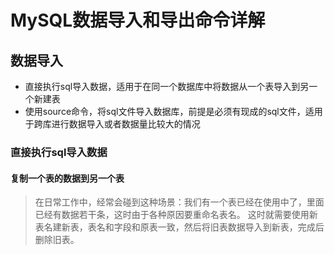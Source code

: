 # MySQL数据导入和导出命令详解
## 数据导入
- 直接执行sql导入数据，适用于在同一个数据库中将数据从一个表导入到另一个新建表
- 使用source命令，将sql文件导入数据库，前提是必须有现成的sql文件，适用于跨库进行数据导入或者数据量比较大的情况
### 直接执行sql导入数据
#### 复制一个表的数据到另一个表
> 在日常工作中，经常会碰到这种场景：我们有一个表已经在使用中了，里面已经有数据若干条，这时由于各种原因要重命名表名。
  这时就需要使用新表名建新表，表名和字段和原表一致，然后将旧表数据导入到新表，完成后删除旧表。
    